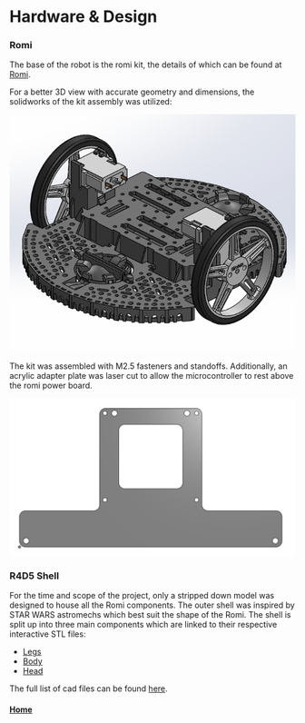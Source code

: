 # Hardware & Design

### Romi
The base of the robot is the romi kit, the details of which can be found at [Romi](https://www.pololu.com/category/202/romi-chassis-and-accessories).

For a better 3D view with accurate geometry and dimensions, the solidworks of the kit assembly was utilized:

<p align="center">
  <img src="/docs/assets/images/romi-cad.png" />
</p>

The kit was assembled with M2.5 fasteners and standoffs. Additionally, an acrylic adapter plate was laser cut to allow the microcontroller to rest above the romi power board.

<p align="center">
  <img src="/docs/assets/images/acrylic_adapter.png" />
</p>

### R4D5 Shell
For the time and scope of the project, only a stripped down model was designed to house all the Romi components. The outer shell was inspired by STAR WARS astromechs which best suit the shape of the Romi. The shell is split up into three main components which are linked to their respective interactive STL files:
- [Legs](/assets/solidworks/r4d5_Legs.STL)
- [Body](/assets/solidworks/r4d5_Body.STL)
- [Head](/assets/solidworks/r4d5_Head.SLT)

The full list of cad files can be found [here](/assets/solidworks).

#### [Home](./README.md) 
